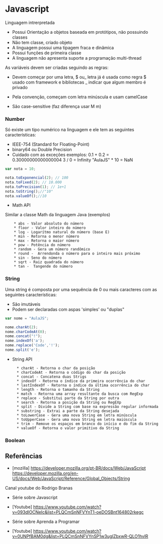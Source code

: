 # Javascript

Linguagem intrerpretada

- Possui Orientação a objetos baseada em protótipos, não possuindo classes
- Não tem classe, criado objeto
- A linguagem possui uma tipagem fraca e dinâmica
- Possui funções de primeira classe
- A linguagem não apresenta suporte a programação multi-thread

As variáveis devem ser criadas seguindo as regras:
* Devem começar por uma letra, $ ou_ 
        letra já é usada como regra 
        $ usado com framework e bibliotecas
        _  indicar que algum membro é privado 

* Pela convenção, começam com letra minúscula e usam camelCase
* São case-sensitive (faz diferença usar M m)

### Number 

Só existe um tipo numérico na linguagem e ele tem as seguintes características: 
- IEEE-754 (Standard for Floating-Point)
- binary64 ou Double Precision
- Cuidado com as exceções exemplos:
        0.1 + 0.2 = 0.30000000000000004
        3 / 0 = Infinity
        "AulaJS" * 10 = NaN

````js
var nota = 10;

nota.toExponencial(2); // 100
nota.toFixed(2); // 10.000
nota.toPrecision(1); // 1e+1
nota.toString();//"10"
nota.valueOf();//10

````

* Math API 

Similar a classe Math da linguagem Java (exemplos)

        * abs - Valor absoluto do número
        * floor - Valor inteiro do número
        * log - Logarítmo natural do número (base E)  
        * min - Retorna o menor número  
        * max - Retorna o maior número  
        * pow - Potência do número  
        * random - Gera um número randômico  
        * round -  Arrendonda o número para o inteiro mais próximo
        * sin - Seno do número  
        * sqrt - Raiz quadrada do número  
        * tan -  Tangende do número

### String

Uma string é composta por uma sequência de 0 ou mais caracteres com as seguintes características:
- São imutáveis
- Podem ser declaradas com aspas 'simples' ou "duplas"

````js
var nome = "AulaJS";

nome.charAt(2); 
nome.charCodeAt(0); 
nome.concat("!"); 
nome.indexOf('a'); 
nome.replace('Code','!');
nome.split('e'); 

````

* String API

        * charAt - Retorna o char da posição
        * charCodeAt - Retorna o código do char da posição
        * concat - Concatena duas Strigs
        * indexOf - Retorna o índice da primeira ocorrência do char
        * lastIndexOf - Retorna o índice da última ocorrência do char
        * length - Retorna o tamanho da String
        * match - Retorna uma array resultante da busca com RegExp
        * replace - Substitui parte da String por outra
        * search - Retorna a posição da String ou RegEXp
        * split - Divide a String com base na expressão regular informada
        * substring - Extrai a parte da String desejada
        * toLowerCase - Gera uma nova String em letra minúscula
        * toUpperCase - Gera uma nova String em letra maiúscula
        * trim - Remove os espaços em branco do início e do fim da String
        * valueOf - Retorna o valor primitivo da String


### Boolean


## Referências

- [mozilla] https://developer.mozilla.org/pt-BR/docs/Web/JavaScript
https://developer.mozilla.org/en-US/docs/Web/JavaScript/Reference/Global_Objects/String

Canal youtube do Rodrigo Branas 
- Série sobre Javascript 
- [Youtube] https://www.youtube.com/watch?v=093dIOCNeIc&list=PLQCmSnNFVYnT1-oeDOSBnt164802rkegc

- Série sobre Aprenda a Programar
- [Youtube] https://www.youtube.com/watch?v=0UNPfBAM0dg&list=PLQCmSnNFVYnSP1w3ugIZbxwR-QLO1hvlR
